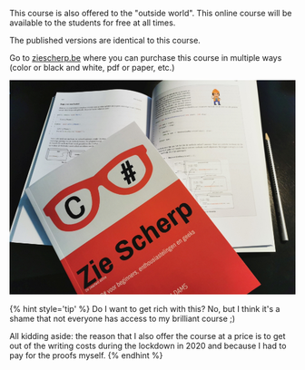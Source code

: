 This course is also offered to the "outside world". This online course will be available to the students for free at all times.

The published versions are identical to this course.

Go to [ziescherp.be](ziescherp.be) where you can purchase this course in multiple ways (color or black and white, pdf or paper, etc.)


![](./assets/boeks.jpg)



{% hint style='tip' %}
Do I want to get rich with this? No, but I think it's a shame that not everyone has access to my brilliant course ;)

All kidding aside: the reason that I also offer the course at a price is to get out of the writing costs during the lockdown in 2020 and because I had to pay for the proofs myself.
{% endhint %}

